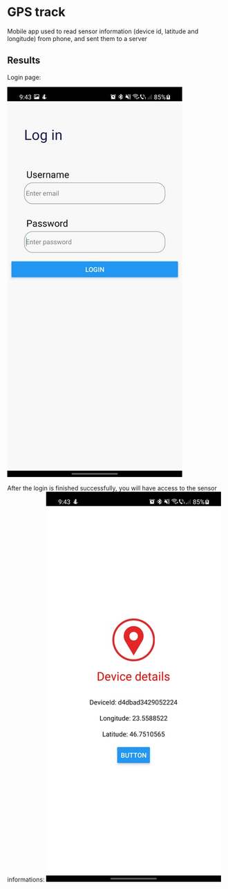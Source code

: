# GPS track

Mobile app used to read sensor information (device id, latitude and longitude) from phone, and sent them to a server

## Results

Login page:

![image](/images/login.jpg?raw=true)

After the login is finished successfully, you will have access to the sensor informations:
![image](/images/location.jpg?raw=true)
